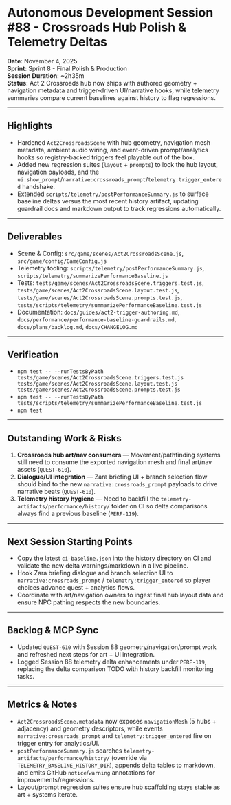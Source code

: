 # Autonomous Development Session #88 - Crossroads Hub Polish & Telemetry Deltas  
**Date**: November 4, 2025  
**Sprint**: Sprint 8 - Final Polish & Production  
**Session Duration**: ~2h35m  
**Status**: Act 2 Crossroads hub now ships with authored geometry + navigation metadata and trigger-driven UI/narrative hooks, while telemetry summaries compare current baselines against history to flag regressions.

---

## Highlights
- Hardened `Act2CrossroadsScene` with hub geometry, navigation mesh metadata, ambient audio wiring, and event-driven prompt/analytics hooks so registry-backed triggers feel playable out of the box.  
- Added new regression suites (`layout` + `prompts`) to lock the hub layout, navigation payloads, and the `ui:show_prompt`/`narrative:crossroads_prompt`/`telemetry:trigger_entered` handshake.  
- Extended `scripts/telemetry/postPerformanceSummary.js` to surface baseline deltas versus the most recent history artifact, updating guardrail docs and markdown output to track regressions automatically.

---

## Deliverables
- Scene & Config: `src/game/scenes/Act2CrossroadsScene.js`, `src/game/config/GameConfig.js`  
- Telemetry tooling: `scripts/telemetry/postPerformanceSummary.js`, `scripts/telemetry/summarizePerformanceBaseline.js`  
- Tests: `tests/game/scenes/Act2CrossroadsScene.triggers.test.js`, `tests/game/scenes/Act2CrossroadsScene.layout.test.js`, `tests/game/scenes/Act2CrossroadsScene.prompts.test.js`, `tests/scripts/telemetry/summarizePerformanceBaseline.test.js`  
- Documentation: `docs/guides/act2-trigger-authoring.md`, `docs/performance/performance-baseline-guardrails.md`, `docs/plans/backlog.md`, `docs/CHANGELOG.md`

---

## Verification
- `npm test -- --runTestsByPath tests/game/scenes/Act2CrossroadsScene.triggers.test.js tests/game/scenes/Act2CrossroadsScene.layout.test.js tests/game/scenes/Act2CrossroadsScene.prompts.test.js`  
- `npm test -- --runTestsByPath tests/scripts/telemetry/summarizePerformanceBaseline.test.js`  
- `npm test`

---

## Outstanding Work & Risks
1. **Crossroads hub art/nav consumers** — Movement/pathfinding systems still need to consume the exported navigation mesh and final art/nav assets (`QUEST-610`).  
2. **Dialogue/UI integration** — Zara briefing UI + branch selection flow should bind to the new `narrative:crossroads_prompt` payloads to drive narrative beats (`QUEST-610`).  
3. **Telemetry history hygiene** — Need to backfill the `telemetry-artifacts/performance/history/` folder on CI so delta comparisons always find a previous baseline (`PERF-119`).

---

## Next Session Starting Points
- Copy the latest `ci-baseline.json` into the history directory on CI and validate the new delta warnings/markdown in a live pipeline.  
- Hook Zara briefing dialogue and branch selection UI to `narrative:crossroads_prompt` / `telemetry:trigger_entered` so player choices advance quest + analytics flows.  
- Coordinate with art/navigation owners to ingest final hub layout data and ensure NPC pathing respects the new boundaries.

---

## Backlog & MCP Sync
- Updated `QUEST-610` with Session 88 geometry/navigation/prompt work and refreshed next steps for art + UI integration.  
- Logged Session 88 telemetry delta enhancements under `PERF-119`, replacing the delta comparison TODO with history backfill monitoring tasks.

---

## Metrics & Notes
- `Act2CrossroadsScene.metadata` now exposes `navigationMesh` (5 hubs + adjacency) and geometry descriptors, while events `narrative:crossroads_prompt` and `telemetry:trigger_entered` fire on trigger entry for analytics/UI.  
- `postPerformanceSummary.js` searches `telemetry-artifacts/performance/history/` (override via `TELEMETRY_BASELINE_HISTORY_DIR`), appends delta tables to markdown, and emits GitHub `notice`/`warning` annotations for improvements/regressions.  
- Layout/prompt regression suites ensure hub scaffolding stays stable as art + systems iterate.
